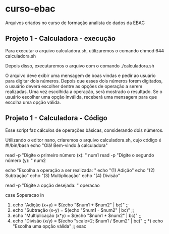 # curso-ebac
Arquivos criados no curso de formação analista de dados da EBAC

## Projeto 1  - Calculadora - execução

Para executar o arquivo calculadora.sh, utilizaremos o comando
chmod 644 calculadora.sh

Depois disso, executaremos o arquivo com o comando
./calculadora.sh

O arquivo deve exibir uma mensagem de boas vindas e pedir ao usuário para digitar dois números.
Depois que esses dois números forem digitados, o usuário deverá escolher dentre as opções de operação a serem realizadas.
Uma vez escolhida a operação, será mostrado o resultado.
Se o usuário escolher uma opção inválida, receberá uma mensagem para que escolha uma opção válida.

## Projeto 1 - Calculadora - Código
Esse script faz cálculos de operações básicas, considerando dois números.

Utilizando o editor nano, criaremos o arquivo calculadora.sh, cujo código é
#!/bin/bash
echo "Olá! Bem-vindo à calculadora"


read -p "Digite o primeiro número (x): " num1
read -p "Digite o segundo número (y): " num2


echo "Escolha a operação a ser realizada: "
echo "(1) Adição"
echo "(2) Subtração"
echo "(3) Multiplicação"
echo "(4) Divisão"


read -p "Digite a opção desejada: " operacao


case $operacao in
  1) echo "Adição (x+y) = $(echo "$num1 + $num2" | bc)" ;;
  2) echo "Subtração (x-y) = $(echo "$num1 - $num2" | bc)" ;;
  3) echo "Multiplicação (x*y) = $(echo "$num1 * $num2" | bc)" ;;
  4) echo "Divisão (x/y) = $(echo "scale=2; $num1 / $num2" | bc)" ;;
  *) echo "Escolha uma opção válida" ;;
esac

